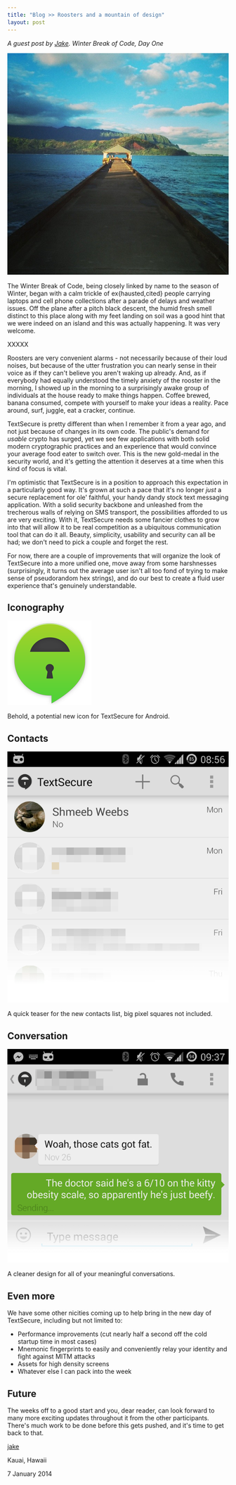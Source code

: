 ```yaml
---
title: "Blog >> Roosters and a mountain of design"
layout: post
---
```


*A guest post by [Jake](https://twitter.com/clpwn). Winter Break of Code, Day One*

<img src="/blog/images/jake-wboc-pier.jpg" class="nice" />

The Winter Break of Code, being closely linked by name to the season of Winter, began with a calm trickle of ex{hausted,cited} people carrying laptops and cell phone collections after a parade of delays and weather issues. Off the plane after a pitch black descent, the humid fresh smell distinct to this place along with my feet landing on soil was a good hint that we were indeed on an island and this was actually happening. It was very welcome.

XXXXX

Roosters are very convenient alarms - not necessarily because of their loud noises, but because of the utter frustration you can nearly sense in their voice as if they can't believe you aren't waking up already. And, as if everybody had equally understood the timely anxiety of the rooster in the morning, I showed up in the morning to a surprisingly awake group of individuals at the house ready to make things happen. Coffee brewed, banana consumed, compete with yourself to make your ideas a reality. Pace around, surf, juggle, eat a cracker, continue.

TextSecure is pretty different than when I remember it from a year ago, and not just because of changes in its own code. The public's demand for *usable* crypto has surged, yet we see few applications with both solid modern cryptographic practices and an experience that would convince your average food eater to switch over. This is the new gold-medal in the security world, and it's getting the attention it deserves at a time when this kind of focus is vital.

I'm optimistic that TextSecure is in a position to approach this expectation in a particularly good way. It's grown at such a pace that it's no longer *just* a secure replacement for ole' faithful, your handy dandy stock text messaging application. With a solid security backbone and  unleashed from the trecherous walls of relying on SMS transport, the possibilities afforded to us are very exciting. With it, TextSecure needs some fancier clothes to grow into that will allow it to be real competition as a ubiquitous communication tool that can do it all. Beauty, simplicity, usability and security can all be had; we don't need to pick a couple and forget the rest.

For now, there are a couple of improvements that will organize the look of TextSecure into a more unified one, move away from some harshnesses (surprisingly, it turns out the average user isn't all too fond of trying to make sense of pseudorandom hex strings), and do our best to create a fluid user experience that's genuinely understandable.

## Iconography

<img src="/blog/images/jake-wboc-ts-icon.png" class="nice" />

Behold, a potential new icon for TextSecure for Android.

## Contacts

<img src="/blog/images/jake-wboc-ts-contactslist.png" class="nice" />

A quick teaser for the new contacts list, big pixel squares not included.

## Conversation

<img src="/blog/images/jake-wboc-ts-conversation.png" class="nice" />

A cleaner design for all of your meaningful conversations.

## Even more

We have some other nicities coming up to help bring in the new day of TextSecure, including but not limited to:

* Performance improvements (cut nearly half a second off the cold startup time in most cases)
* Mnemonic fingerprints to easily and conveniently relay your identity and fight against MITM attacks
* Assets for high density screens
* Whatever else I can pack into the week

## Future

The weeks off to a good start and you, dear reader, can look forward to many more exciting updates throughout it from the other participants. There's much work to be done before this gets pushed, and it's time to get back to that.

[jake](https://twitter.com/clpwn)

Kauai, Hawaii

7 January 2014
